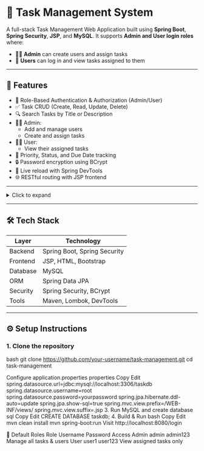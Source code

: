 # 📝 Task Management System

A full-stack Task Management Web Application built using **Spring Boot**, **Spring Security**, **JSP**, and **MySQL**. It supports **Admin and User login roles** where:

- 👨‍💼 **Admin** can create users and assign tasks
- 👤 **Users** can log in and view tasks assigned to them

---

## 📌 Features

- 🔐 Role-Based Authentication & Authorization (Admin/User)
- ✅ Task CRUD (Create, Read, Update, Delete)
- 🔍 Search Tasks by Title or Description
- 👨‍💻 Admin:
  - Add and manage users
  - Create and assign tasks
- 🙋‍♂️ User:
  - View their assigned tasks
- 📅 Priority, Status, and Due Date tracking
- 🔒 Password encryption using BCrypt
- 🔄 Live reload with Spring DevTools
- 🌐 RESTful routing with JSP frontend

---



<details>
<summary>Click to expand</summary>

- Login Page  
- Admin Dashboard  
- Create Task  
- User Dashboard  


</details>

---

## 🛠️ Tech Stack

| Layer         | Technology                      |
|--------------|----------------------------------|
| Backend       | Spring Boot, Spring Security    |
| Frontend      | JSP, HTML, Bootstrap            |
| Database      | MySQL                           |
| ORM           | Spring Data JPA                 |
| Security      | Spring Security, BCrypt         |
| Tools         | Maven, Lombok, DevTools         |

---

## ⚙️ Setup Instructions

### 1. Clone the repository
bash
git clone https://github.com/your-username/task-management.git
cd task-management


Configure application.properties
properties
Copy
Edit
spring.datasource.url=jdbc:mysql://localhost:3306/taskdb
spring.datasource.username=root
spring.datasource.password=yourpassword
spring.jpa.hibernate.ddl-auto=update
spring.jpa.show-sql=true
spring.mvc.view.prefix=/WEB-INF/views/
spring.mvc.view.suffix=.jsp
3. Run MySQL and create database
sql
Copy
Edit
CREATE DATABASE taskdb;
4. Build & Run
bash
Copy
Edit
mvn clean install
mvn spring-boot:run
Visit http://localhost:8080/login

👥 Default Roles
Role	Username	Password	Access
Admin	admin	admin123	Manage all tasks & users
User	user1	user123	View assigned tasks only

